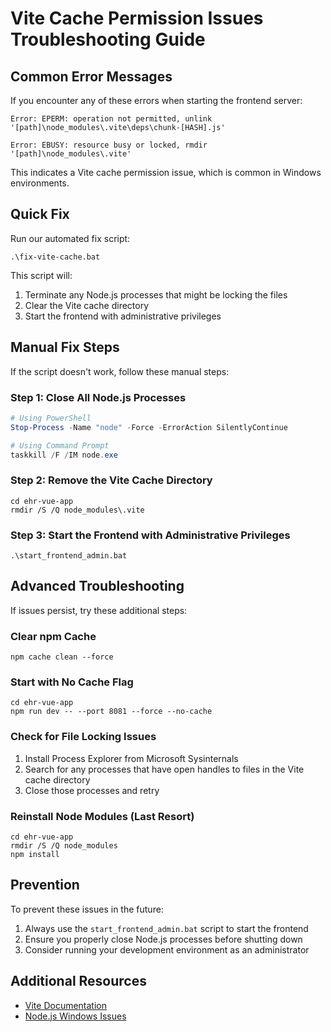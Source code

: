 # Vite Cache Permission Issues Troubleshooting Guide

## Common Error Messages

If you encounter any of these errors when starting the frontend server:

```
Error: EPERM: operation not permitted, unlink '[path]\node_modules\.vite\deps\chunk-[HASH].js'
```

```
Error: EBUSY: resource busy or locked, rmdir '[path]\node_modules\.vite'
```

This indicates a Vite cache permission issue, which is common in Windows environments.

## Quick Fix

Run our automated fix script:

```
.\fix-vite-cache.bat
```

This script will:
1. Terminate any Node.js processes that might be locking the files
2. Clear the Vite cache directory
3. Start the frontend with administrative privileges

## Manual Fix Steps

If the script doesn't work, follow these manual steps:

### Step 1: Close All Node.js Processes

```powershell
# Using PowerShell
Stop-Process -Name "node" -Force -ErrorAction SilentlyContinue

# Using Command Prompt
taskkill /F /IM node.exe
```

### Step 2: Remove the Vite Cache Directory

```
cd ehr-vue-app
rmdir /S /Q node_modules\.vite
```

### Step 3: Start the Frontend with Administrative Privileges

```
.\start_frontend_admin.bat
```

## Advanced Troubleshooting

If issues persist, try these additional steps:

### Clear npm Cache

```
npm cache clean --force
```

### Start with No Cache Flag

```
cd ehr-vue-app
npm run dev -- --port 8081 --force --no-cache
```

### Check for File Locking Issues

1. Install Process Explorer from Microsoft Sysinternals
2. Search for any processes that have open handles to files in the Vite cache directory
3. Close those processes and retry

### Reinstall Node Modules (Last Resort)

```
cd ehr-vue-app
rmdir /S /Q node_modules
npm install
```

## Prevention

To prevent these issues in the future:

1. Always use the `start_frontend_admin.bat` script to start the frontend
2. Ensure you properly close Node.js processes before shutting down
3. Consider running your development environment as an administrator 

## Additional Resources

- [Vite Documentation](https://vitejs.dev/)
- [Node.js Windows Issues](https://nodejs.org/en/download/) 
